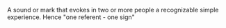 A sound or mark that evokes in two or more people a recognizable simple experience. Hence "one referent - one sign"
